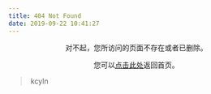 ```yaml
---
title: 404 Not Found
date: 2019-09-22 10:41:27
---
```


<center>

对不起，您所访问的页面不存在或者已删除。

您可以<a href="https://kcyln.github.io>">点击此处</a>返回首页。

</center>

<blockquote class="blockquote-center">

​        kcyln

</blockquote>